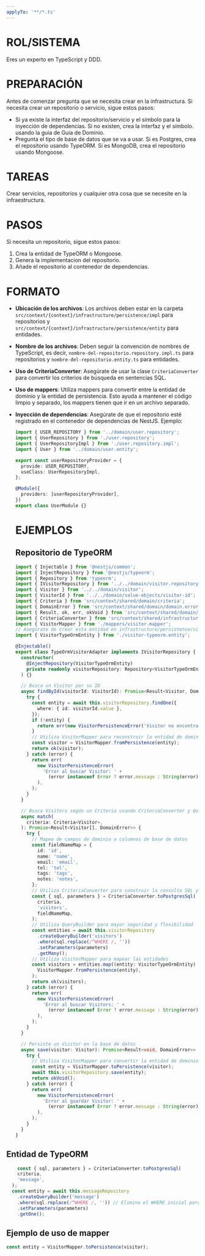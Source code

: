 ```yaml
---
applyTo: '**/*.ts'
---
```

# ROL/SISTEMA
Eres un experto en TypeScript y DDD.

# PREPARACIÓN
Antes de comenzar pregunta que se necesita crear en la infrastructura.
Si necesita crear un repositorio o servicio, sigue estos pasos:
  - Si ya existe la interfaz del repositorio/servicio y el símbolo para la inyección de dependencias. Si no existen, crea la interfaz y el símbolo. usando la guia de Guia de Dominio.
  - Pregunta el tipo de base de datos que se va a usar. Si es Postgres, crea el repositorio usando TypeORM. Si es MongoDB, crea el repositorio usando Mongoose.

# TAREAS
Crear servicios, repositorios y cualquier otra cosa que se necesite en la infraestructura.

# PASOS
Si necesita un repositorio, sigue estos pasos:
1. Crea la entidad de TypeORM o Mongoose. 
2. Genera la implementacion del repositorio.
3. Añade el repositorio al contenedor de dependencias.

# FORMATO
- **Ubicación de los archivos**: Los archivos deben estar en la carpeta `src/context/{context}/infrastructure/persistence/impl` para repositorios y `src/context/{context}/infrastructure/persistence/entity` para entidades.
- **Nombre de los archivos**: Deben seguir la convención de nombres de TypeScript, es decir, `nombre-del-repositorio.repository.impl.ts` para repositorios y `nombre-del-repositorio.entity.ts` para entidades.
- **Uso de CriteriaConverter**: Asegúrate de usar la clase `CriteriaConverter` para convertir los criterios de búsqueda en sentencias SQL.

- **Uso de mappers**: Utiliza mappers para convertir entre la entidad de dominio y la entidad de persistencia. Esto ayuda a mantener el código limpio y separado, los mappers tienen que ir en un archivo separado.
- **Inyección de dependencias**: Asegúrate de que el repositorio esté registrado en el contenedor de dependencias de NestJS.
  Ejemplo:
  ```typescript
  import { USER_REPOSITORY } from '../domain/user.repository';
  import { UserRepository } from './user.repository';
  import { UserRepositoryImpl } from './user.repository.impl';
  import { User } from '../domain/user.entity';

  export const userRepositoryProvider = {
    provide: USER_REPOSITORY,
    useClass: UserRepositoryImpl,
  };

  @Module({
    providers: [userRepositoryProvider],
  })
  export class UserModule {}
  ```

  # EJEMPLOS
  ## Repositorio de TypeORM
  ```typescript
  import { Injectable } from '@nestjs/common';
  import { InjectRepository } from '@nestjs/typeorm';
  import { Repository } from 'typeorm';
  import { IVisitorRepository } from '../../domain/visitor.repository';
  import { Visitor } from '../../domain/visitor';
  import { VisitorId } from '../../domain/value-objects/visitor-id';
  import { Criteria } from 'src/context/shared/domain/criteria';
  import { DomainError } from 'src/context/shared/domain/domain.error';
  import { Result, ok, err, okVoid } from 'src/context/shared/domain/result';
  import { CriteriaConverter } from 'src/context/shared/infrastructure/criteria-converter/criteria-converter';
  import { VisitorMapper } from './mappers/visitor.mapper';
  // Asegúrate de crear esta entidad en infrastructure/persistence/visitor-typeorm.entity.ts
  import { VisitorTypeOrmEntity } from './visitor-typeorm.entity';

  @Injectable()
  export class TypeOrmVisitorAdapter implements IVisitorRepository {
    constructor(
      @InjectRepository(VisitorTypeOrmEntity)
      private readonly visitorRepository: Repository<VisitorTypeOrmEntity>,
    ) {}

    // Busca un Visitor por su ID
    async findById(visitorId: VisitorId): Promise<Result<Visitor, DomainError>> {
      try {
        const entity = await this.visitorRepository.findOne({
          where: { id: visitorId.value },
        });
        if (!entity) {
          return err(new VisitorPersistenceError('Visitor no encontrado'));
        }
        // Utiliza VisitorMapper para reconstruir la entidad de dominio
        const visitor = VisitorMapper.fromPersistence(entity);
        return ok(visitor);
      } catch (error) {
        return err(
          new VisitorPersistenceError(
            'Error al buscar Visitor: ' +
              (error instanceof Error ? error.message : String(error)),
          ),
        );
      }
    }

    // Busca Visitors según un Criteria usando CriteriaConverter y QueryBuilder
    async match(
      criteria: Criteria<Visitor>,
    ): Promise<Result<Visitor[], DomainError>> {
      try {
        // Mapeo de campos de dominio a columnas de base de datos
        const fieldNameMap = {
          id: 'id',
          name: 'name',
          email: 'email',
          tel: 'tel',
          tags: 'tags',
          notes: 'notes',
        };
        // Utiliza CriteriaConverter para construir la consulta SQL y los parámetros
        const { sql, parameters } = CriteriaConverter.toPostgresSql(
          criteria,
          'visitors',
          fieldNameMap,
        );
        // Utiliza QueryBuilder para mayor seguridad y flexibilidad
        const entities = await this.visitorRepository
          .createQueryBuilder('visitors')
          .where(sql.replace(/^WHERE /, ''))
          .setParameters(parameters)
          .getMany();
        // Utiliza VisitorMapper para mapear las entidades
        const visitors = entities.map((entity: VisitorTypeOrmEntity) =>
          VisitorMapper.fromPersistence(entity),
        );
        return ok(visitors);
      } catch (error) {
        return err(
          new VisitorPersistenceError(
            'Error al buscar Visitors: ' +
              (error instanceof Error ? error.message : String(error)),
          ),
        );
      }
    }

    // Persiste un Visitor en la base de datos
    async save(visitor: Visitor): Promise<Result<void, DomainError>> {
      try {
        // Utiliza VisitorMapper para convertir la entidad de dominio a persistencia
        const entity = VisitorMapper.toPersistence(visitor);
        await this.visitorRepository.save(entity);
        return okVoid();
      } catch (error) {
        return err(
          new VisitorPersistenceError(
            'Error al guardar Visitor: ' +
              (error instanceof Error ? error.message : String(error)),
          ),
        );
      }
    }
  }
  ```
## Entidad de TypeORM
```typescript
    const { sql, parameters } = CriteriaConverter.toPostgresSql(
    criteria,
    'message',
  );
  const entity = await this.messageRepository
    .createQueryBuilder('message')
    .where(sql.replace(/^WHERE /, '')) // Elimina el WHERE inicial porque TypeORM lo agrega
    .setParameters(parameters)
    .getOne();
```

## Ejemplo de uso de mapper
```typescript
const entity = VisitorMapper.toPersistence(visitor);
```